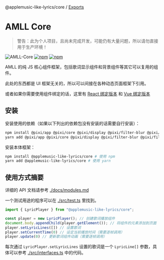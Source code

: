 @applemusic-like-lyrics/core / [Exports](modules.md)

# AMLL Core

> 警告：此为个人项目，且尚未完成开发，可能仍有大量问题，所以请勿直接用于生产环境！

![AMLL-Core](https://img.shields.io/badge/Core-%233178c6?label=Apple%20Music-like%20Lyrics&labelColor=%23FB5C74)
[![npm](https://img.shields.io/npm/dt/%40applemusic-like-lyrics/core)](https://www.npmjs.com/package/@applemusic-like-lyrics/core)
[![npm](https://img.shields.io/npm/v/%40applemusic-like-lyrics%2Fcore)](https://www.npmjs.com/package/@applemusic-like-lyrics/core)

AMLL 的纯 JS 核心组件框架，包括歌词显示组件和背景组件等其它可以复用的组件。

此处的东西都是 UI 框架无关的，所以可以间接在各种动态页面框架下引用。

或者如果你需要使用组件绑定的话，这里有 [React 绑定版本](../react/README.md) 和 [Vue 绑定版本](../vue/README.md)

## 安装

安装使用的依赖（如果以下列出的依赖包没有安装的话需要自行安装）：
```bash
npm install @pixi/app @pixi/core @pixi/display @pixi/filter-blur @pixi/filter-bulge-pinch @pixi/filter-color-matrix @pixi/sprite jss jss-preset-default # 使用 npm
yarn add @pixi/app @pixi/core @pixi/display @pixi/filter-blur @pixi/filter-bulge-pinch @pixi/filter-color-matrix @pixi/sprite jss jss-preset-default # 使用 yarn
```

安装本体框架：
```bash
npm install @applemusic-like-lyrics/core # 使用 npm
yarn add @applemusic-like-lyrics/core # 使用 yarn
```

## 使用方式摘要

详细的 API 文档请参考 [./docs/modules.md](./docs/modules.md)

一个测试用途的程序可以在 [./src/test.ts](./src/test.ts) 里找到。

```typescript
import { LyricPlayer } from "@applemusic-like-lyrics/core";

const player = new LyricPlayer(); // 创建歌词播放组件
document.body.appendChild(player.getElement()); // 将组件的元素添加到页面
player.setLyricLines([]) // 设置歌词
player.setCurrentTime(0) // 设定当前播放时间（需要逐帧调用）
player.update(0) // 更新歌词组件动画（需要逐帧调用）
```

每次通过 `LyricPlayer.setLyricLines` 设置的歌词是一个 `LyricLine[]` 参数，具体可以参考 [./src/interfaces.ts](./src/interfaces.ts) 中的代码。
